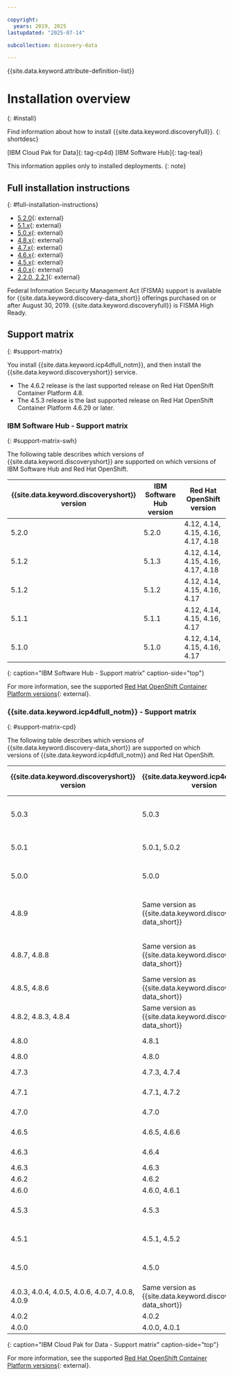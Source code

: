 ```yaml
---

copyright:
  years: 2019, 2025
lastupdated: "2025-07-14"

subcollection: discovery-data

---
```


{{site.data.keyword.attribute-definition-list}}

# Installation overview
{: #install}

Find information about how to install {{site.data.keyword.discoveryfull}}.
{: shortdesc}

[IBM Cloud Pak for Data]{: tag-cp4d} [IBM Software Hub]{: tag-teal}

This information applies only to installed deployments.
{: note}

## Full installation instructions
{: #full-installation-instructions}

- [5.2.0](https://www.ibm.com/docs/SSNFH6_5.2.x/svc-discovery/discovery-install-overview.html){: external}
- [5.1.x](https://www.ibm.com/docs/SSNFH6_5.1.x/svc-discovery/discovery-install-overview.html){: external}
- [5.0.x](https://www.ibm.com/docs/SSQNUZ_5.0.x/svc-discovery/discovery-install-overview.html){: external}
- [4.8.x](https://www.ibm.com/docs/SSQNUZ_4.8.x/svc-discovery/discovery-install-overview.html){: external}
- [4.7.x](https://www.ibm.com/docs/SSQNUZ_4.7.x/svc-discovery/discovery-install-overview.html){: external}
- [4.6.x](https://www.ibm.com/docs/SSQNUZ_4.6.x/svc-discovery/discovery-install-overview.html){: external}
- [4.5.x](https://www.ibm.com/docs/SSQNUZ_4.5.x/svc-discovery/discovery-install-overview.html){: external}
- [4.0.x](https://www.ibm.com/docs/en/cloud-paks/cp-data/4.0?topic=discovery-installing-watson){: external}
- [2.2.0, 2.2.1](https://www.ibm.com/docs/cloud-paks/cp-data/3.5.0?topic=services-watson-discovery){: external}

Federal Information Security Management Act (FISMA) support is available for {{site.data.keyword.discovery-data_short}} offerings purchased on or after August 30, 2019. {{site.data.keyword.discoveryfull}} is FISMA High Ready.

## Support matrix
{: #support-matrix}

You install {{site.data.keyword.icp4dfull_notm}}, and then install the {{site.data.keyword.discoveryshort}} service.

- The 4.6.2 release is the last supported release on Red Hat OpenShift Container Platform 4.8.
- The 4.5.3 release is the last supported release on Red Hat OpenShift Container Platform 4.6.29 or later.

### IBM Software Hub - Support matrix
{: #support-matrix-swh}

The following table describes which versions of {{site.data.keyword.discoveryshort}} are supported on which versions of IBM Software Hub and Red Hat OpenShift.

| {{site.data.keyword.discoveryshort}} version | IBM Software Hub version | Red Hat OpenShift version |
| ----------------------------------|----------------|----------------|
| 5.2.0 | 5.2.0 | 4.12, 4.14, 4.15, 4.16, 4.17, 4.18 |
| 5.1.2 | 5.1.3 | 4.12, 4.14, 4.15, 4.16, 4.17, 4.18 |
| 5.1.2 | 5.1.2 | 4.12, 4.14, 4.15, 4.16, 4.17 |
| 5.1.1 | 5.1.1 | 4.12, 4.14, 4.15, 4.16, 4.17 |
| 5.1.0 | 5.1.0 | 4.12, 4.14, 4.15, 4.16, 4.17 |
{: caption="IBM Software Hub - Support matrix" caption-side="top"}

For more information, see the supported [Red Hat OpenShift Container Platform versions](https://www.ibm.com/docs/en/software-hub/5.1.x?topic=requirements-software#platform__ocp__title__1){: external}. 

### {{site.data.keyword.icp4dfull_notm}} - Support matrix
{: #support-matrix-cpd}

The following table describes which versions of {{site.data.keyword.discovery-data_short}} are supported on which versions of {{site.data.keyword.icp4dfull_notm}} and Red Hat OpenShift.

| {{site.data.keyword.discoveryshort}} version | {{site.data.keyword.icp4dfull_notm}} version | Red Hat OpenShift version |
| ----------------------------------|----------------|----------------|
| 5.0.3 | 5.0.3 | 4.12, 4.14, 4.15, 4.16 |
| 5.0.1 | 5.0.1, 5.0.2 | 4.12, 4.14, 4.15 |
| 5.0.0 | 5.0.0 | 4.12, 4.14, 4.15 |
| 4.8.9 | Same version as {{site.data.keyword.discovery-data_short}} | 4.12, 4.14, 4.15, 4.16, 4.18 |
| 4.8.7, 4.8.8 | Same version as {{site.data.keyword.discovery-data_short}} | 4.12, 4.14, 4.15, 4.16 |
| 4.8.5, 4.8.6 | Same version as {{site.data.keyword.discovery-data_short}} | 4.12, 4.14, 4.15 |
| 4.8.2, 4.8.3, 4.8.4 | Same version as {{site.data.keyword.discovery-data_short}} | 4.12, 4.14 |
| 4.8.0 | 4.8.1 | 4.12, 4.14 |
| 4.8.0 | 4.8.0 | 4.12 |
| 4.7.3 | 4.7.3, 4.7.4 | 4.10, 4.12 |
| 4.7.1 | 4.7.1, 4.7.2 | 4.10, 4.12 |
| 4.7.0 | 4.7.0 | 4.10, 4.12 |
| 4.6.5 | 4.6.5, 4.6.6 | 4.10, 4.12 |
| 4.6.3 | 4.6.4 | 4.10, 4.12 |
| 4.6.3 | 4.6.3 | 4.10 |
| 4.6.2 | 4.6.2 | 4.8, 4.10 |
| 4.6.0 | 4.6.0, 4.6.1 | 4.8, 4.10 |
| 4.5.3 | 4.5.3 | 4.6.29 or later, 4.8, 4.10 |
| 4.5.1 | 4.5.1, 4.5.2 | 4.6.29 or later, 4.8, 4.10 |
| 4.5.0 | 4.5.0 | 4.6.29 or later, 4.8, 4.10 |
| 4.0.3, 4.0.4, 4.0.5, 4.0.6, 4.0.7, 4.0.8, 4.0.9 | Same version as {{site.data.keyword.discovery-data_short}} | 4.6.29 or later, 4.8 |
| 4.0.2 | 4.0.2 | 4.6, 4.8 |
| 4.0.0 | 4.0.0, 4.0.1 | 4.6 |
{: caption="IBM Cloud Pak for Data - Support matrix" caption-side="top"}

For more information, see the supported [Red Hat OpenShift Container Platform versions](https://www.ibm.com/docs/en/cloud-paks/cp-data/4.8.x?topic=requirements-software#software-reqs__platform__title__1){: external}. 
